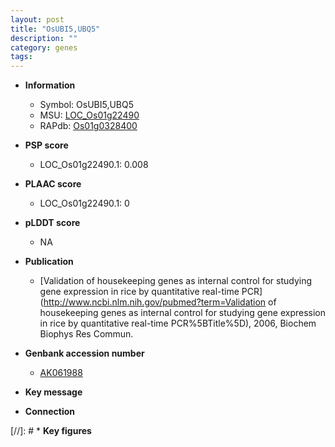 ```yaml
---
layout: post
title: "OsUBI5,UBQ5"
description: ""
category: genes
tags: 
---
```


* **Information**  
    + Symbol: OsUBI5,UBQ5  
    + MSU: [LOC_Os01g22490](http://rice.plantbiology.msu.edu/cgi-bin/ORF_infopage.cgi?orf=LOC_Os01g22490)  
    + RAPdb: [Os01g0328400](http://rapdb.dna.affrc.go.jp/viewer/gbrowse_details/irgsp1?name=Os01g0328400)  

* **PSP score**  
    + LOC_Os01g22490.1: 0.008 

* **PLAAC score**  
    + LOC_Os01g22490.1: 0 

* **pLDDT score**
    + NA


* **Publication**  
    + [Validation of housekeeping genes as internal control for studying gene expression in rice by quantitative real-time PCR](http://www.ncbi.nlm.nih.gov/pubmed?term=Validation of housekeeping genes as internal control for studying gene expression in rice by quantitative real-time PCR%5BTitle%5D), 2006, Biochem Biophys Res Commun.

* **Genbank accession number**  
    + [AK061988](http://www.ncbi.nlm.nih.gov/nuccore/AK061988)

* **Key message**  

* **Connection**  

[//]: # * **Key figures**  


